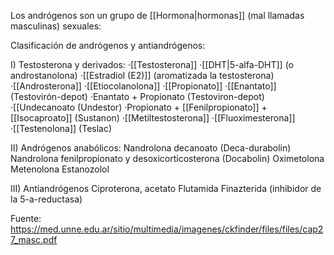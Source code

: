 Los andrógenos son un grupo de [[Hormona|hormonas]] (mal llamadas masculinas) sexuales:

Clasificación de andrógenos y antiandrógenos:

I) Testosterona y derivados:
·[[Testosterona]]
·[[DHT|5-alfa-DHT]] (o androstanolona)
·[[Estradiol (E2)]] (aromatizada la testosterona)
·[[Androsterona]]
·[[Etiocolanolona]]
·[[Propionato]]
·[[Enantato]] (Testovirón-depot) 
·Enantato + Propionato (Testoviron-depot) 
·[[Undecanoato (Undestor) 
·Propionato + [[Fenilpropionato]] + [[Isocaproato]] (Sustanon) 
·[[Metiltestosterona]] 
·[[Fluoximesterona]] 
·[[Testenolona]] (Teslac)

II) Andrógenos anabólicos:
Nandrolona decanoato (Deca-durabolin) Nandrolona fenilpropionato y desoxicorticosterona (Docabolin) Oximetolona Metenolona Estanozolol

III) Antiandrógenos
Ciproterona, acetato 
Flutamida Finazterida (inhibidor de la 5-a-reductasa)

Fuente: https://med.unne.edu.ar/sitio/multimedia/imagenes/ckfinder/files/files/cap27_masc.pdf
